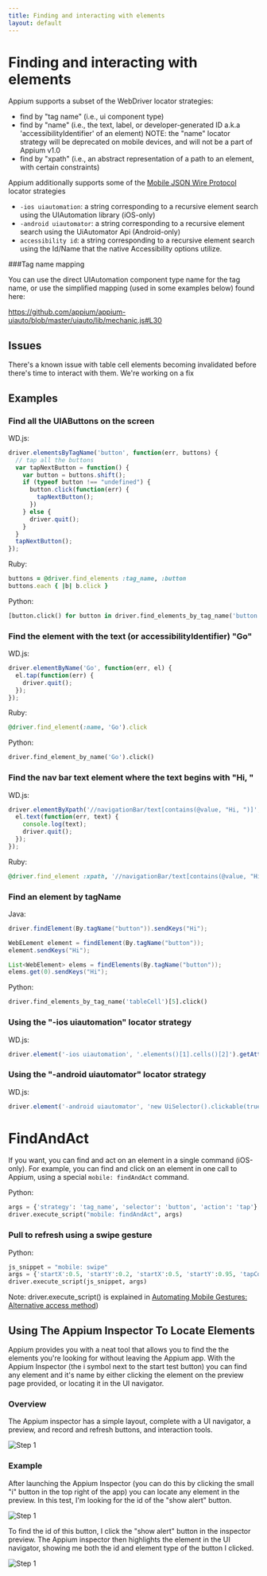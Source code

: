 ```yaml
---
title: Finding and interacting with elements
layout: default
---
```


Finding and interacting with elements
=====================================

Appium supports a subset of the WebDriver locator strategies:

* find by "tag name" (i.e., ui component type)
* find by "name" (i.e., the text, label, or developer-generated ID a.k.a
'accessibilityIdentifier' of an element)
  NOTE: the "name" locator strategy will be deprecated on mobile devices,
  and will not be a part of Appium v1.0
* find by "xpath" (i.e., an abstract representation of a path to an element,
with certain constraints)

Appium additionally supports some of the [Mobile JSON Wire Protocol](https://code.google.com/p/selenium/source/browse/spec-draft.md?repo=mobile) locator strategies

* `-ios uiautomation`: a string corresponding to a recursive element search
using the UIAutomation library (iOS-only)
* `-android uiautomator`: a string corresponding to a recursive element
search using the UiAutomator Api (Android-only)
* `accessibility id`: a string corresponding to a recursive element search
using the Id/Name that the native Accessibility options utilize.

###Tag name mapping

You can use the direct UIAutomation component type name for the tag name,
or use the simplified mapping (used in some examples below) found here:

https://github.com/appium/appium-uiauto/blob/master/uiauto/lib/mechanic.js#L30

Issues
------

There's a known issue with table cell elements becoming invalidated before
there's time to interact with them. We're working on a fix

Examples
--------

### Find all the UIAButtons on the screen

WD.js:

```js
driver.elementsByTagName('button', function(err, buttons) {
  // tap all the buttons
  var tapNextButton = function() {
    var button = buttons.shift();
    if (typeof button !== "undefined") {
      button.click(function(err) {
        tapNextButton();
      })
    } else {
      driver.quit();
    }
  }
  tapNextButton();
});
```

Ruby:

```ruby
buttons = @driver.find_elements :tag_name, :button
buttons.each { |b| b.click }
```

Python:

```python
[button.click() for button in driver.find_elements_by_tag_name('button')]
```

### Find the element with the text (or accessibilityIdentifier) "Go"

WD.js:

```js
driver.elementByName('Go', function(err, el) {
  el.tap(function(err) {
    driver.quit();
  });
});
```

Ruby:

```ruby
@driver.find_element(:name, 'Go').click
```

Python:

```python
driver.find_element_by_name('Go').click()
```

### Find the nav bar text element where the text begins with "Hi, "

WD.js:

```js
driver.elementByXpath('//navigationBar/text[contains(@value, "Hi, ")]', function(err, el) {
  el.text(function(err, text) {
    console.log(text);
    driver.quit();
  });
});
```

Ruby:

```ruby
@driver.find_element :xpath, '//navigationBar/text[contains(@value, "Hi, ")]'
```

### Find an element by tagName

Java:

```java
driver.findElement(By.tagName("button")).sendKeys("Hi");

WebELement element = findElement(By.tagName("button"));
element.sendKeys("Hi");

List<WebElement> elems = findElements(By.tagName("button"));
elems.get(0).sendKeys("Hi");
```

Python:

```python
driver.find_elements_by_tag_name('tableCell')[5].click()
```

### Using the "-ios uiautomation" locator strategy

WD.js:

```js
driver.element('-ios uiautomation', '.elements()[1].cells()[2]').getAttribute('name');
```

### Using the "-android uiautomator" locator strategy

WD.js:

```js
driver.element('-android uiautomator', 'new UiSelector().clickable(true)').getAttribute('name');
```

# FindAndAct<a name="findandact"></a>

If you want, you can find and act on an element in a single command (iOS-only).
For example, you can find and click on an element in one call to Appium,
using a special `mobile: findAndAct` command.

Python:

```python
args = {'strategy': 'tag_name', 'selector': 'button', 'action': 'tap'}
driver.execute_script("mobile: findAndAct", args)
```

### Pull to refresh using a swipe gesture

Python:

```python
js_snippet = "mobile: swipe"
args = {'startX':0.5, 'startY':0.2, 'startX':0.5, 'startY':0.95, 'tapCount':1, 'duration':10}
driver.execute_script(js_snippet, args)
```

Note: driver.execute_script() is explained in [Automating Mobile Gestures: Alternative access method](https://github.com/appium/appium/wiki/Automating-mobile-gestures))

Using The Appium Inspector To Locate Elements
--------

Appium provides you with a neat tool that allows you to find the the elements
you're looking for without leaving the Appium app. With the Appium Inspector
(the i symbol next to the start test button) you can find any element and
it's name by either clicking the element on the preview page provided,
or locating it in the UI navigator.

### Overview

The Appium inspector has a simple layout, complete with a UI navigator,
a preview, and record and refresh buttons, and interaction tools.

![Step 1](https://raw.github.com/appium/appium/master/assets/InspectorImages/Overview.png)

### Example

After launching the Appium Inspector (you can do this by clicking the small
"i" button in the top right of the app) you can locate any element in the
preview. In this test, I'm looking for the id of the "show alert" button.

![Step 1](https://raw.github.com/appium/appium/master/assets/InspectorImages/Step1.png)

To find the id of this button, I click the "show alert" button in the
inspector preview. The Appium inspector then highlights the element in the UI
navigator, showing me both the id and element type of the button I clicked.

![Step 1](https://raw.github.com/appium/appium/master/assets/InspectorImages/Step2.png)